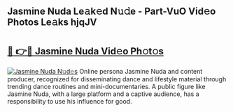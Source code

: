 ## Jasmine Nuda Le𝚊k𝚎d N𝚞𝚍e - Part-VuO Vid𝚎o Photos Le𝚊ks hjqJV

# <h2><a href="http://fbee6u.evod.top/?m=Jasmine+Nuda">🔗 👉🔴 Jasmine Nuda Vid𝚎o Ph𝚘t𝚘s</a></h2>

[![Jasmine Nuda N𝚞d𝚎s](https://i.imgur.com/8V9OHl7.gif)](http://fbee6u.evod.top/?m=Jasmine+Nuda)
Online persona Jasmine Nuda and content producer, recognized for disseminating dance and lifestyle material through trending dance routines and mini-documentaries. A public figure like Jasmine Nuda, with a large platform and a captive audience, has a responsibility to use his influence for good. 
